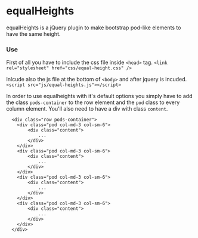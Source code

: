 # equalHeights
equalHeights is a jQuery plugin to make bootstrap pod-like elements to have the same height.
### Use
First of all you have to include the css file inside `<head>` tag.
`<link rel="stylesheet" href="css/equal-height.css" />`

Inlcude also the js file at the bottom of `<body>` and after jquery is incuded.
`<script src="js/equal-heights.js"></script>`

In order to use equalheights with it's default options you simply have to add the class `pods-container` to the row element and the `pod` class to every column element. You'll also need to have a div with class `content`.
```
  <div class="row pods-container">
    <div class="pod col-md-3 col-sm-6">
        <div class="content">
            ...
        </div>
    </div>
    <div class="pod col-md-3 col-sm-6">
        <div class="content">
            ...
        </div>
    </div>
    <div class="pod col-md-3 col-sm-6">
        <div class="content">
            ...
        </div>
    </div>
    <div class="pod col-md-3 col-sm-6">
        <div class="content">
            ...
        </div>
    </div>
  </div>
```
